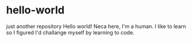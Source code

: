 # hello-world
just another repository
Hello world! 
Neca here, I'm a human. I like to learn so I figured I'd challange myself by learning to code. 
